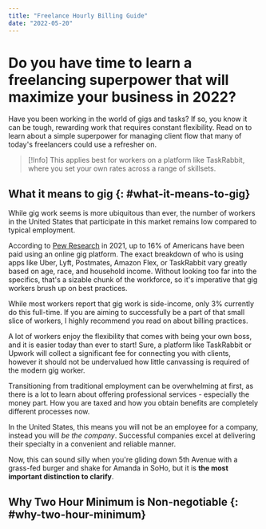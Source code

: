 ```yaml
---
title: "Freelance Hourly Billing Guide"
date: "2022-05-20"
---
```


# Do you have time to learn a freelancing superpower that will maximize your business in 2022?

Have you been working in the world of gigs and tasks? If so, you know it can be tough, rewarding work that requires constant flexibility. Read on to learn about a simple superpower for managing client flow that many of today's freelancers could use a refresher on.

> [!Info]
> This applies best for workers on a platform like TaskRabbit, where you set your own rates across a range of skillsets.

## What it means to gig {: #what-it-means-to-gig}

While gig work seems is more ubiquitous than ever, the number of workers in the United States that participate in this market remains low compared to typical employment.

According to [Pew Research](https://www.pewresearch.org/internet/2021/12/08/the-state-of-gig-work-in-2021/) in 2021, up to 16% of Americans have been paid using an online gig platform. The exact breakdown of who is using apps like Uber, Lyft, Postmates, Amazon Flex, or TaskRabbit vary greatly based on age, race, and household income. Without looking too far into the specifics, that's a sizable chunk of the workforce, so it's imperative that gig workers brush up on best practices.

While most workers report that gig work is side-income, only 3% currently do this full-time. If you are aiming to successfully be a part of that small slice of workers, I highly recommend you read on about billing practices.

A lot of workers enjoy the flexibility that comes with being your own boss, and it is easier today than ever to start! Sure, a platform like TaskRabbit or Upwork will collect a significant fee for connecting you with clients, however it should not be undervalued how little canvassing is required of the modern gig worker.

Transitioning from traditional employment can be overwhelming at first, as there is a lot to learn about offering professional services - especially the money part. How you are taxed and how you obtain benefits are completely different processes now.

In the United States, this means you will not be an employee for a company, instead you will _be the company_. Successful companies excel at delivering their specialty in a convenient and reliable manner.

Now, this can sound silly when you're gliding down 5th Avenue with a grass-fed burger and shake for Amanda in SoHo, but it is **the most important distinction to clarify**.

## Why Two Hour Minimum is Non-negotiable {: #why-two-hour-minimum}
